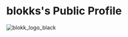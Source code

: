 # blokks's Public Profile

![blokk_logo_black](https://user-images.githubusercontent.com/25297591/216356213-09d21f47-b388-42bd-ab5f-475e0631d38d.png)
